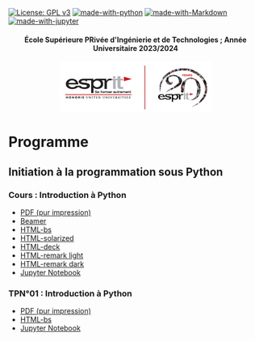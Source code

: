 [![License: GPL v3](https://img.shields.io/badge/License-GPL%20v3-blue.svg)](https://www.gnu.org/licenses/gpl-3.0)
[![made-with-python](https://img.shields.io/badge/Made%20with-Python-yellow.svg)](https://www.python.org/)
[![made-with-Markdown](https://img.shields.io/badge/Made%20with-Markdown-red.svg)](http://commonmark.org)
[![made-with-jupyter](https://img.shields.io/badge/Made%20with-jupyter-orange.svg)](https://jupyter.org)



<center><h4>École Supérieure PRivée d'Ingénierie et de Technologies ; Année Universitaire 2023/2024</h4></center>
 <center>
 <img src="Signature-01.jpg" width="300"
     height="100">
</center>

# Programme
## Initiation à la programmation sous Python
### Cours : Introduction à Python
* [PDF (pur impression)](https://astrax.github.io/Calcul_Scientifique/docs/pub/cours0/cours0.pdf)
* [Beamer](https://astrax.github.io/Calcul_Scientifique/docs/pub/cours0/cours0-beamer.pdf)
* [HTML-bs](https://astrax.github.io/Calcul_Scientifique/docs/pub/cours0/cours0-bs.html)
* [HTML-solarized](https://astrax.github.io/Calcul_Scientifique/docs/pub/cours0/cours0-solarized.html)
* [HTML-deck](https://astrax.github.io/Calcul_Scientifique/docs/pub/cours0/cours0-deck.html)
* [HTML-remark light](https://astrax.github.io/Calcul_Scientifique/docs/pub/cours0/cours0_remark_light.html)
* [HTML-remark dark](https://astrax.github.io/Calcul_Scientifique/docs/pub/cours0/cours0_remark_dark.html)
* [Jupyter Notebook](https://colab.research.google.com/github/astrax/Calcul_Scientifique/blob/main/docs/pub/cours0/cours0.ipynb)

### TPN°01 : Introduction à Python
* [PDF (pur impression)](https://astrax.github.io/Calcul_Scientifique/docs/pub/tp01/tp01.pdf)
* [HTML-bs](https://astrax.github.io/Calcul_Scientifique/docs/pub/tp01/tp01.html)
* [Jupyter Notebook]()
